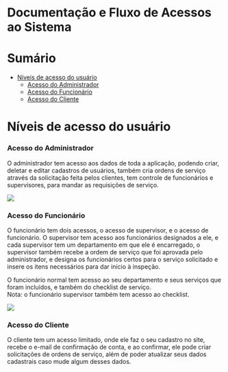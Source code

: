 <h1>Documentação e Fluxo de Acessos ao Sistema</h1>

# Sumário
* [Níveis de acesso do usuário](#niveis-de-acesso-do-usuario)
  * [Acesso do Administrador](#acesso-adm)
  * [Acesso do Funcionário](#acesso-fc)
  * [Acesso do Cliente](#acesso-cliente)
    

# Níveis de acesso do usuário

<h3>Acesso do Administrador</h3>

<p>O administrador tem acesso aos dados de toda a aplicação, podendo criar, deletar e editar cadastros de usuários, também cria ordens
de serviço através da solicitação feita pelos clientes, tem controle de funcionários e supervisores, para mandar as requisições de 
serviço.</p>
<img src="https://github.com/Data-Team23/Jaia/blob/doc-flux/documentacao/img/Fluxograma%20administrador.png">

<h3>Acesso do Funcionário</h3>

<p>O funcionário tem dois acessos, o acesso de supervisor, e o acesso de funcionário. O supervisor tem acesso aos funcionários designados
a ele, e cada supervisor tem um departamento em que ele é encarregado, o supervisor também recebe a ordem de serviço que foi aprovada pelo
administrador, e designa os funcionários certos para o serviço solicitado e insere os itens necessários para dar inicio à inspeção.</p>

<p>O funcionário normal tem acesso ao seu departamento e seus serviços que foram incluídos, e também do checklist de serviço. <br>
Nota: o funcionário supervisor também tem acesso ao checklist.</p>

<img src="https://github.com/Data-Team23/Jaia/blob/doc-flux/documentacao/img/Fluxograma%20funcion%C3%A1rios.png">

<h3>Acesso do Cliente</h3>
<p>O cliente tem um acesso limitado, onde ele faz o seu cadastro no site, recebe o e-mail de confirmação de conta, e ao confirmar, ele
pode criar solicitações de ordens de serviço, além de poder atualizar seus dados cadastrais caso mude algum desses dados.</p>
